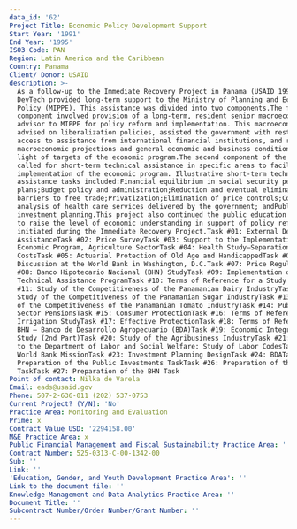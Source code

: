 ```yaml
---
data_id: '62'
Project Title: Economic Policy Development Support
Start Year: '1991'
End Year: '1995'
ISO3 Code: PAN
Region: Latin America and the Caribbean
Country: Panama
Client/ Donor: USAID
description: >-
  As a follow-up to the Immediate Recovery Project in Panama (USAID 1990-1991),
  DevTech provided long-term support to the Ministry of Planning and Economic
  Policy (MIPPE). This assistance was divided into two components.The first
  component involved provision of a long-term, resident senior macroeconomic
  advisor to MIPPE for policy reform and implementation. This macroeconomist
  advised on liberalization policies, assisted the government with restoring
  access to assistance from international financial institutions, and reviewed
  macroeconomic projections and general economic and business conditions in
  light of targets of the economic program.The second component of the project
  called for short-term technical assistance in specific areas to facilitate the
  implementation of the economic program. Illustrative short-term technical
  assistance tasks included:Financial equilibrium in social security pension
  plans;Budget policy and administration;Reduction and eventual elimination of
  barriers to free trade;Privatization;Elimination of price controls;Cost
  analysis of health care services delivered by the government; andPublic-sector
  investment planning.This project also continued the public education program
  to raise the level of economic understanding in support of policy reform
  initiated during the Immediate Recovery Project.Task #01: External Debt
  AssistanceTask #02: Price SurveyTask #03: Support to the Implementation of the
  Economic Program, Agriculture SectorTask #04: Health Study—Separation of
  CostsTask #05: Actuarial Protection of Old Age and HandicappedTask #06:
  Discussion at the World Bank in Washington, D.C.Task #07: Price RegulationTask
  #08: Banco Hipotecario Nacional (BHN) StudyTask #09: Implementation of the
  Technical Assistance ProgramTask #10: Terms of Reference for a Study on Task
  #11: Study of the Competitiveness of the Panamanian Dairy IndustryTask #12:
  Study of the Competitiveness of the Panamanian Sugar IndustryTask #13: Study
  of the Competitiveness of the Panamanian Tomato IndustryTask #14: Public
  Sector PensionsTask #15: Consumer ProtectionTask #16: Terms of Reference:
  Irrigation StudyTask #17: Effective ProtectionTask #18: Terms of Reference:
  BHN – Banco de Desarrollo Agropecuario (BDA)Task #19: Economic Integration
  Study (2nd Part)Task #20: Study of the Agribusiness IndustryTask #21: Support
  to the Department of Labor and Social Welfare: Study of Labor CodesTask #22:
  World Bank MissionTask #23: Investment Planning DesignTask #24: BDATask #25:
  Preparation of the Public Investments TaskTask #26: Preparation of the BDA
  TaskTask #27: Preparation of the BHN Task
Point of contact: Nilka de Varela
Email: eads@usaid.gov
Phone: 507-2-636-011 (202) 537-0753
Current Project? (Y/N): 'No'
Practice Area: Monitoring and Evaluation
Prime: x
Contract Value USD: '2294158.00'
M&E Practice Area: x
Public Financial Management and Fiscal Sustainability Practice Area: ''
Contract Number: 525-0313-C-00-1342-00
Sub: ''
Link: ''
'Education, Gender, and Youth Development Practice Area': ''
Link to the document file: ''
Knowledge Management and Data Analytics Practice Area: ''
Document Title: ''
Subcontract Number/Order Number/Grant Number: ''
---
```


